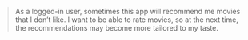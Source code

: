 >As a logged-in user, sometimes this app will recommend me movies that I don’t like. 
I want to be able to rate movies, so at the next time, the recommendations may become more tailored to my taste. 
